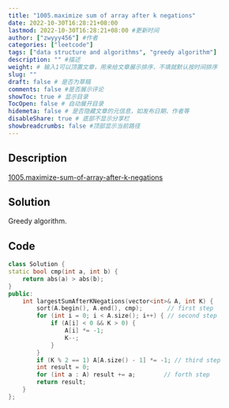 ```yaml
---
title: "1005.maximize sum of array after k negations"
date: 2022-10-30T16:28:21+08:00
lastmod: 2022-10-30T16:28:21+08:00 #更新时间
author: ["zwyyy456"] #作者
categories: ["leetcode"]
tags: ["data structure and algorithms", "greedy algorithm"]
description: "" #描述
weight: # 输入1可以顶置文章，用来给文章展示排序，不填就默认按时间排序
slug: ""
draft: false # 是否为草稿
comments: false #是否展示评论
showToc: true # 显示目录
TocOpen: false # 自动展开目录
hidemeta: false # 是否隐藏文章的元信息，如发布日期、作者等
disableShare: true # 底部不显示分享栏
showbreadcrumbs: false #顶部显示当前路径
---
```

## Description
[1005.maximize-sum-of-array-after-k-negations](https://leetcode.com/problems/maximize-sum-of-array-after-k-negations/)

## Solution
Greedy algorithm.

## Code
```cpp
class Solution {
static bool cmp(int a, int b) {
    return abs(a) > abs(b);
}
public:
    int largestSumAfterKNegations(vector<int>& A, int K) {
        sort(A.begin(), A.end(), cmp);       // first step
        for (int i = 0; i < A.size(); i++) { // second step
            if (A[i] < 0 && K > 0) {
                A[i] *= -1;
                K--;
            }
        }
        if (K % 2 == 1) A[A.size() - 1] *= -1; // third step
        int result = 0;
        for (int a : A) result += a;        // forth step
        return result;
    }
};
```


